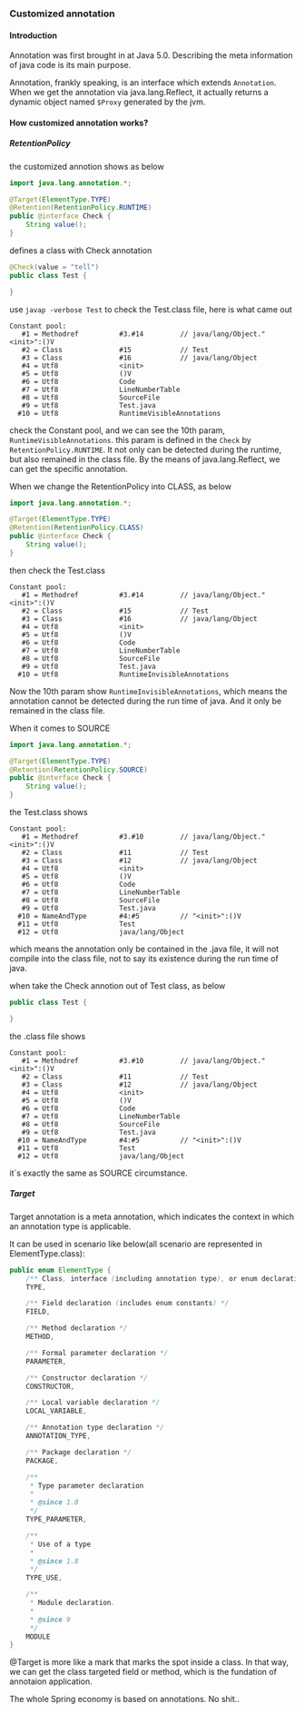 ### Customized annotation

#### Introduction

Annotation was first brought in at Java 5.0. Describing the meta information of java code is its main purpose.

Annotation, frankly speaking, is an interface which extends `Annotation`. When we get the annotation via java.lang.Reflect, it actually returns a dynamic object named `$Proxy` generated by the jvm.

#### How customized annotation works?

##### RetentionPolicy

the customized annotion shows as below

```java
import java.lang.annotation.*;

@Target(ElementType.TYPE)
@Retention(RetentionPolicy.RUNTIME)
public @interface Check {
	String value();
}
```

defines a class with Check annotation

```java
@Check(value = "tell")
public class Test {

}
```

use `javap -verbose Test` to check the Test.class file, here is what came out

```shell
Constant pool:
   #1 = Methodref          #3.#14         // java/lang/Object."<init>":()V
   #2 = Class              #15            // Test
   #3 = Class              #16            // java/lang/Object
   #4 = Utf8               <init>
   #5 = Utf8               ()V
   #6 = Utf8               Code
   #7 = Utf8               LineNumberTable
   #8 = Utf8               SourceFile
   #9 = Utf8               Test.java
  #10 = Utf8               RuntimeVisibleAnnotations
```

check the Constant pool, and we can see the 10th param, `RuntimeVisibleAnnotations`. this param is defined in the `Check` by `RetentionPolicy.RUNTIME`. It not only can be detected during the runtime, but also remained in the class file. By the means of java.lang.Reflect, we can get the specific annotation.

When we change the RetentionPolicy into CLASS, as below

```java
import java.lang.annotation.*;

@Target(ElementType.TYPE)
@Retention(RetentionPolicy.CLASS)
public @interface Check {
	String value();
}
```

then check the Test.class

```shell
Constant pool:
   #1 = Methodref          #3.#14         // java/lang/Object."<init>":()V
   #2 = Class              #15            // Test
   #3 = Class              #16            // java/lang/Object
   #4 = Utf8               <init>
   #5 = Utf8               ()V
   #6 = Utf8               Code
   #7 = Utf8               LineNumberTable
   #8 = Utf8               SourceFile
   #9 = Utf8               Test.java
  #10 = Utf8               RuntimeInvisibleAnnotations
```

Now the 10th param show `RuntimeInvisibleAnnotations`, which means the annotation cannot be detected during the run time of java. And it only be remained in the class file.

When it comes to SOURCE

```java
import java.lang.annotation.*;

@Target(ElementType.TYPE)
@Retention(RetentionPolicy.SOURCE)
public @interface Check {
	String value();
}
```

the Test.class shows

```shell
Constant pool:
   #1 = Methodref          #3.#10         // java/lang/Object."<init>":()V
   #2 = Class              #11            // Test
   #3 = Class              #12            // java/lang/Object
   #4 = Utf8               <init>
   #5 = Utf8               ()V
   #6 = Utf8               Code
   #7 = Utf8               LineNumberTable
   #8 = Utf8               SourceFile
   #9 = Utf8               Test.java
  #10 = NameAndType        #4:#5          // "<init>":()V
  #11 = Utf8               Test
  #12 = Utf8               java/lang/Object
```

which means the annotation only be contained in the .java file, it will not compile into the class file, not to say its existence during the run time of java.

when take the Check annotion out of Test class, as below

```java
public class Test {

}
```

the .class file shows

```shell
Constant pool:
   #1 = Methodref          #3.#10         // java/lang/Object."<init>":()V
   #2 = Class              #11            // Test
   #3 = Class              #12            // java/lang/Object
   #4 = Utf8               <init>
   #5 = Utf8               ()V
   #6 = Utf8               Code
   #7 = Utf8               LineNumberTable
   #8 = Utf8               SourceFile
   #9 = Utf8               Test.java
  #10 = NameAndType        #4:#5          // "<init>":()V
  #11 = Utf8               Test
  #12 = Utf8               java/lang/Object
```

it`s exactly the same as SOURCE circumstance.

##### Target

Target annotation is a meta annotation, which indicates the context in which an annotation type is applicable.

It can be used in scenario like below(all scenario are represented in ElementType.class):

```java
public enum ElementType {
    /** Class, interface (including annotation type), or enum declaration */
    TYPE,

    /** Field declaration (includes enum constants) */
    FIELD,

    /** Method declaration */
    METHOD,

    /** Formal parameter declaration */
    PARAMETER,

    /** Constructor declaration */
    CONSTRUCTOR,

    /** Local variable declaration */
    LOCAL_VARIABLE,

    /** Annotation type declaration */
    ANNOTATION_TYPE,

    /** Package declaration */
    PACKAGE,

    /**
     * Type parameter declaration
     *
     * @since 1.8
     */
    TYPE_PARAMETER,

    /**
     * Use of a type
     *
     * @since 1.8
     */
    TYPE_USE,

    /**
     * Module declaration.
     *
     * @since 9
     */
    MODULE
}
```

@Target is more like a mark that marks the spot inside a class. In that way, we can get the class targeted field or method, which is the fundation of annotaion application.

The whole Spring economy is based on annotations. No shit..



